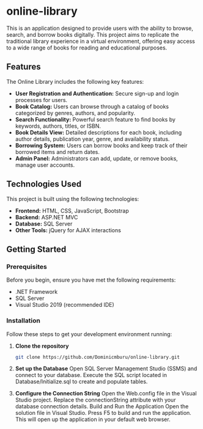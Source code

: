 # online-library

This is an application designed to provide users with the ability to browse, search, and borrow books digitally. This project aims to replicate the traditional library experience in a virtual environment, offering easy access to a wide range of books for reading and educational purposes.

## Features

The Online Library includes the following key features:

- **User Registration and Authentication:** Secure sign-up and login processes for users.
- **Book Catalog:** Users can browse through a catalog of books categorized by genres, authors, and popularity.
- **Search Functionality:** Powerful search feature to find books by keywords, authors, titles, or ISBN.
- **Book Details View:** Detailed descriptions for each book, including author details, publication year, genre, and availability status.
- **Borrowing System:** Users can borrow books and keep track of their borrowed items and return dates.
- **Admin Panel:** Administrators can add, update, or remove books, manage user accounts.

## Technologies Used

This project is built using the following technologies:

- **Frontend:** HTML, CSS, JavaScript, Bootstrap
- **Backend:** ASP.NET MVC
- **Database:** SQL Server
- **Other Tools:** jQuery for AJAX interactions

## Getting Started

### Prerequisites

Before you begin, ensure you have met the following requirements:
- .NET Framework
- SQL Server
- Visual Studio 2019 (recommended IDE)

### Installation

Follow these steps to get your development environment running:

1. **Clone the repository**
   ```bash
   git clone https://github.com/Dominicmburu/online-library.git

2. **Set up the Database**
    Open SQL Server Management Studio (SSMS) and connect to your database.
    Execute the SQL script located in Database/Initialize.sql to create and populate tables.
   
3. **Configure the Connection String**
    Open the Web.config file in the Visual Studio project.
    Replace the connectionString attribute with your database connection details.
    Build and Run the Application
    Open the solution file in Visual Studio.
    Press F5 to build and run the application. This will open up the application in your default web browser.

